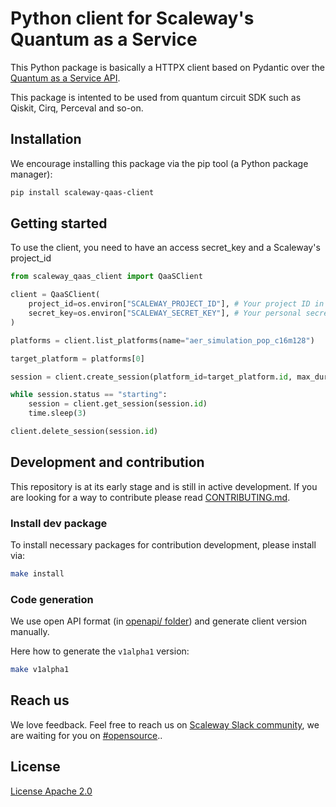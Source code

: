 # Python client for Scaleway's Quantum as a Service

This Python package is basically a HTTPX client based on Pydantic over the [Quantum as a Service API](https://www.scaleway.com/en/developers/api/qaas/).

This package is intented to be used from quantum circuit SDK such as Qiskit, Cirq, Perceval and so-on.

## Installation

We encourage installing this package via the pip tool (a Python package manager):

```bash
pip install scaleway-qaas-client
```

## Getting started

To use the client, you need to have an access secret_key and a Scaleway's project_id

```python
from scaleway_qaas_client import QaaSClient

client = QaaSClient(
    project_id=os.environ["SCALEWAY_PROJECT_ID"], # Your project ID in UUID format
    secret_key=os.environ["SCALEWAY_SECRET_KEY"], # Your personal secret key in UUID format
)

platforms = client.list_platforms(name="aer_simulation_pop_c16m128")

target_platform = platforms[0]

session = client.create_session(platform_id=target_platform.id, max_duration="2min", max_idle_duration="2min")

while session.status == "starting":
    session = client.get_session(session.id)
    time.sleep(3)

client.delete_session(session.id)
```

## Development and contribution
This repository is at its early stage and is still in active development. If you are looking for a way to contribute please read [CONTRIBUTING.md](CONTRIBUTING.md).

### Install dev package
To install necessary packages for contribution development, please install via:

```bash
make install
```

### Code generation
We use open API format (in [openapi/ folder](openapi)) and generate client version manually.

Here how to generate the `v1alpha1` version:

```bash
make v1alpha1
```

## Reach us
We love feedback. Feel free to reach us on [Scaleway Slack community](https://slack.scaleway.com/), we are waiting for you on [#opensource](https://scaleway-community.slack.com/app_redirect?channel=opensource)..

## License
[License Apache 2.0](LICENSE)
